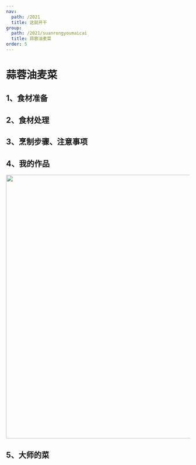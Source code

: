 ```yaml
---
nav:
  path: /2021
  title: 这就开干
group:
  path: /2021/suanrongyoumaicai
  title: 蒜蓉油麦菜
order: 5
---
```


# 蒜蓉油麦菜

## 1、食材准备

## 2、食材处理

## 3、烹制步骤、注意事项

## 4、我的作品

<img src="https://img.alicdn.com/imgextra/i2/O1CN01h1yPYg2AAhmkpyhCf_!!6000000008163-0-tps-2976-2592.jpg" width="720"/>

## 5、大师的菜
